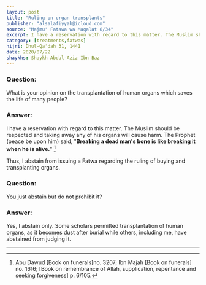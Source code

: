 ```yaml
---
layout: post
title: "Ruling on organ transplants"
publisher: "alsalafiyyah@icloud.com"
source: "Majmu' Fatawa wa Maqalat 8/34"
excerpt: I have a reservation with regard to this matter. The Muslim should be respected and taking away any of his organs will cause harm.
category: [treatments,fatwas]
hijri: Dhul-Qa'dah 31, 1441
date: 2020/07/22
shaykhs: Shaykh Abdul-Aziz Ibn Baz
---
```


### Question: 
What is your opinion on the transplantation of human organs which saves the life of many people?

### Answer: 
I have a reservation with regard to this matter. The Muslim should be respected and taking away any of his organs will cause harm. The Prophet (peace be upon him) said, "**Breaking a dead man's bone is like breaking it when he is alive.**" [^1] 

Thus, I abstain from issuing a Fatwa regarding the ruling of buying and transplanting organs.

### Question: 
You just abstain but do not prohibit it?

### Answer: 
Yes, I abstain only. Some scholars permitted transplantation of human organs, as it becomes dust after burial while others, including me, have abstained from judging it.

---
[^1]: Abu Dawud [Book on funerals]no. 3207; Ibn Majah [Book on funerals] no. 1616; [Book on remembrance of Allah, supplication, repentance and seeking forgiveness] p. 6/105.
